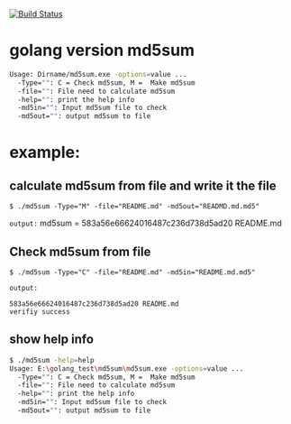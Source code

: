 [![Build Status](https://travis-ci.org/sndnvaps/md5sum-golang.svg?branch=master)](http://travis-ci.org/sndnvaps/md5sum-golang)



# golang version md5sum 

```bash
Usage: Dirname/md5sum.exe -options=value ...
  -Type="": C = Check md5sum, M =  Make md5sum 
  -file="": File need to calculate md5sum
  -help="": print the help info
  -md5in="": Input md5sum file to check
  -md5out="": output md5sum to file
```

# example:

## calculate md5sum from file and write it the file 
	
	$ ./md5sum -Type="M" -file="README.md" -md5out="READMD.md.md5"
	
`output:`
	md5sum = 583a56e66624016487c236d738d5ad20 README.md
	
## Check md5sum from file 

	$ ./md5sum -Type="C" -file="README.md" -md5in="README.md.md5"
	
`output:`

	583a56e66624016487c236d738d5ad20 README.md
	verifiy success

## show help info 

```bash
$ ./md5sum -help=help
Usage: E:\golang_test\md5sum\md5sum.exe -options=value ...
  -Type="": C = Check md5sum, M =  Make md5sum
  -file="": File need to calculate md5sum
  -help="": print the help info
  -md5in="": Input md5sum file to check
  -md5out="": output md5sum to file
```

	
	
	


